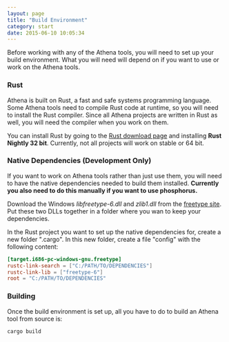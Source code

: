 ```yaml
---
layout: page
title: "Build Environment"
category: start
date: 2015-06-10 10:05:34
---
```


Before working with any of the Athena tools, you will need to set up your build environment.
What you will need will depend on if you want to use or work on the Athena tools.


### Rust

Athena is built on Rust, a fast and safe systems programming language. Some Athena tools need
to compile Rust code at runtime, so you will need to install the Rust compiler. Since all Athena
projects are written in Rust as well, you will need the compiler when you work on them.

You can install Rust by going to the [Rust download page](http://www.rust-lang.org/install.html)
and installing **Rust Nightly 32 bit**. Currently, not all projects will work on stable or 64 bit.


### Native Dependencies (Development Only)

If you want to work on Athena tools rather than just use them, you will need to have the native
dependencies needed to build them installed. **Currently you also need to do this manually if
you want to use phosphorus.**

Download the Windows *libfreetype-6.dll* and *zlib1.dll* from the [freetype site](http://www.freetype.org/download.html).
Put these two DLLs together in a folder where you wan to keep your dependencies.

In the Rust project you want to set up the native dependencies for, create a new folder ".cargo".
In this new folder, create a file "config" with the following content:

```toml
[target.i686-pc-windows-gnu.freetype]
rustc-link-search = ["C:/PATH/TO/DEPENDENCIES"]
rustc-link-lib = ["freetype-6"]
root = "C:/PATH/TO/DEPENDENCIES"
```

### Building

Once the build environment is set up, all you have to do to build an Athena tool from source is:

```
cargo build
```
